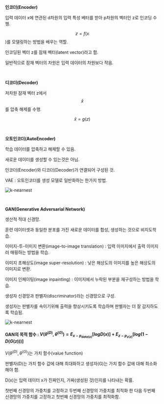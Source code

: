 **인코더(Encoder)**

입력 데이터 x에 연관된 d차원의 입력 특성 베터를 받아 p차원의 벡터인 z로 인코딩 수행.

$$z = f(x$$)를 모델링하는 방법을 배우는 역할.

인코딩된 벡터 z를 잠재 벡터(latent vector)라고 함.

일반적으로 잠재 벡터의 차원은 입력 데이터의 차원보다 작음.

<br>

**디코더(Decoder)**

저차원 잠재 벡터 z에서 $$\hat{x}$$를 압축 해제를 수행.

$$\hat{x} = g(z)$$ 

<br>

**오토인코더(AutoEncoder)**

학습 데이터를 압축하고 해체할 수 있음.

새로운 데이터를 생성할 수 있는것은 아님.

인코더(Encoder)와 디코더(Decoder)가 연결되어 구성된 것.

VAE : 오토인코더를 생성 모델로 일반화하는 한가지 방법.

![k-nearnest](/image/ae.png)

<br>

**GAN(Generative Adversarial Network)**

생산적 적대 신경망.

훈련 데이터셋과 동일한 분포를 가진 새로운 데이터를 합성, 생성하는 것으로 비지도학습.

이미지-투-이미지 변환(image-to-image translation) : 입력 이미지에서 출력 이미지러 매핑하는 방법을 학습.

이미지 초해상도(image super-resolution) : 낮은 해상도의 이미지를 높은 해상도의 이미지로 변환.

이미지 인페이팅(image inpainting) : 이미지에서 누락된 부분을 재구성하는 방법을 학습.

생성자 신경망과 판별자(discriminator)라는 신경망으로 구성.

생성자는 판별자를 속이기위해 출력을 향상시키도록 학습하며 판별자는 더 잘 감지하도록 학습됨.

![k-nearnest](/image/gan.png)

#### GAN의 목적 함수 : $V(\theta^{(D)}, \theta^{(G)}) = E_{x-p_{data(x)}}[logD(x)] + E_{z-p_{z(z)}}[log(1 - D(G(z)))]$

$V(\theta^{(D)}, \theta^{(G)})$는 가치 함수(value function)

판별자(D)는 가치 함수 값에 대해 최대화하고 생성자(G)는 가치 함수 값에 대해 최소화해야 함.

D(x)는 입력 데이터 x가 진짜인지, 가짜(생성된 것)인지를 나타내는 확률.

첫번째 신경망의 가중치를 고정하고 두번째 신경망의 가중치를 최적화 한 다음 두번째 신경망의 가중치를 고정하고 첫번째 신경망의 가중치를 최적화함.







